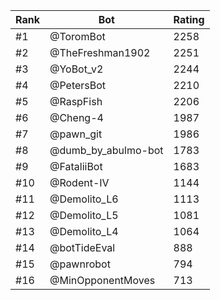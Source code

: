 Rank|Bot|Rating
---|---|---
#1|@ToromBot|2258
#2|@TheFreshman1902|2251
#3|@YoBot_v2|2244
#4|@PetersBot|2210
#5|@RaspFish|2206
#6|@Cheng-4|1987
#7|@pawn_git|1986
#8|@dumb_by_abulmo-bot|1783
#9|@FataliiBot|1683
#10|@Rodent-IV|1144
#11|@Demolito_L6|1113
#12|@Demolito_L5|1081
#13|@Demolito_L4|1064
#14|@botTideEval|888
#15|@pawnrobot|794
#16|@MinOpponentMoves|713

